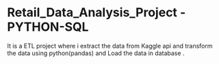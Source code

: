 # Retail_Data_Analysis_Project - PYTHON-SQL 

It is a ETL project where i extract the data from Kaggle api and transform the data using python(pandas) and Load the data in database .
